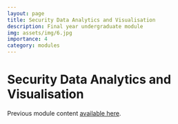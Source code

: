 ```yaml
---
layout: page
title: Security Data Analytics and Visualisation
description: Final year undergraduate module
img: assets/img/6.jpg
importance: 4
category: modules
---
```


# Security Data Analytics and Visualisation

Previous module content <a href="http://pa-legg.github.io/sdav/">available here</a>.